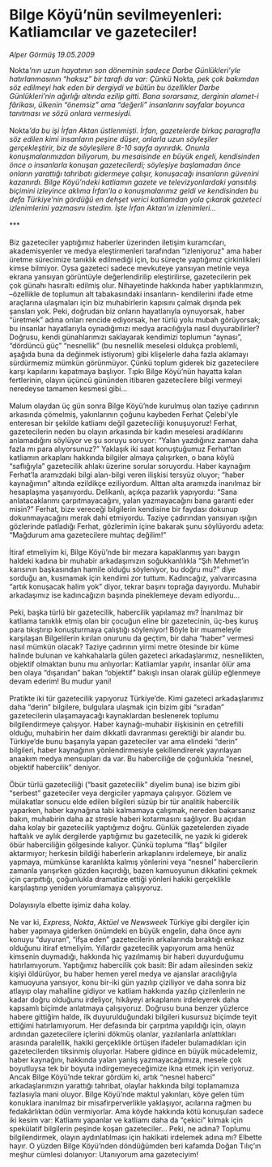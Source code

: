 # Bilge Köyü’nün sevilmeyenleri: Katliamcılar ve gazeteciler!

*Alper Görmüş 19.05.2009*

<div class="taraf_structure_2col_1zq">
<div class="margen_n">



 <p>Nokta<i>’nın uzun hayatının son döneminin sadece Darbe Günlükleri’yle hatırlanmasının “haksız” bir tarafı da var: Çünkü </i>Nokta<i>, pek çok bakımdan söz edilmeyi hak eden bir dergiydi ve bütün bu özellikler Darbe Günlükleri’nin ağırlığı altında ezilip gitti. Bana sorarsanız, derginin alamet-i fârikası, ülkenin “önemsiz” ama “değerli” insanlarını sayfalar boyunca tanıtması ve sözü onlara vermesiydi. </i><br/><br/>Nokta<i>’da bu işi İrfan Aktan üstlenmişti. İrfan, gazetelerde birkaç paragrafla söz edilen kimi insanların peşine düşer, onlarla uzun söyleşiler gerçekleştirir, biz de söyleşilere 8-10 sayfa ayırırdık. Onunla konuşmalarımızdan biliyorum, bu mesaisinde en büyük engeli, kendisinden önce o insanlarla konuşan gazetecilerdi; söyleşiye başlamadan önce onların yarattığı tahribatı gidermeye çalışır, konuşacağı insanların güvenini kazanırdı. Bilge Köyü’ndeki katliamın gazete ve televizyonlardaki yansıtılış biçimini izleyince aklıma İrfan’la o konuşmalarımız geldi ve kendisinden bu defa Türkiye’nin gördüğü en dehşet verici katliamdan yola çıkarak gazeteci izlenimlerini yazmasını istedim. İşte İrfan Aktan’ın izlenimleri...</i>   <br/><br/>***   <br/><br/>Biz gazeteciler yaptığımız haberler üzerinden iletişim kuramcıları, akademisyenler ve medya eleştirmenleri tarafından “izleniyoruz” ama haber üretme sürecimize tanıklık edilmediği için, bu süreçte yaptığımız çirkinlikleri kimse bilmiyor. Oysa gazeteci sadece mevkuteye yansıyan metinle veya ekrana yansıyan görüntüyle değerlendirilip eleştirilirse, gazetecilerin pek çok günahı hasıraltı edilmiş olur. Nihayetinde hakkında haber yaptıklarımızın, –özellikle de toplumun alt tabakasındaki insanların- kendilerini ifade etme araçlarına ulaşmaları için biz muhabirlerin kapısını çalmak dışında pek şansları yok. Peki, doğrudan biz onların hayatlarıyla oynuyorsak, haber “üretmek” adına onları rencide ediyorsak, her türlü yolu mubah görüyorsak; bu insanlar hayatlarıyla oynadığımızı medya aracılığıyla nasıl duyurabilirler? Doğrusu, kendi günahlarımızı saklayarak kendimizi toplumun “aynası”, “dördüncü güç” “nesnellik” (bu nesnellik meselesi oldukça problemli, aşağıda buna da değinmek istiyorum) gibi klişelerle daha fazla aklamayı sürdürmemiz mümkün görünmüyor. Çünkü toplum giderek biz gazetecilere karşı kapılarını kapatmaya başlıyor. Tıpkı Bilge Köyü’nün hayatta kalan fertlerinin, olayın üçüncü gününden itibaren gazetecilere bilgi vermeyi neredeyse tamamen kesmesi gibi... <br/><br/>Malum olaydan üç gün sonra Bilge Köyü’nde kurulmuş olan taziye çadırının arkasında çömelmiş, yakınlarının çoğunu kaybeden Ferhat Çelebi’yle enteresan bir şekilde katliamı değil gazeteciliği konuşuyoruz! Ferhat, gazetecilerin neden bu olayın arkasında bir kadın meselesi aradıklarını anlamadığını söylüyor ve şu soruyu soruyor: “Yalan yazdığınız zaman daha fazla mı para alıyorsunuz?” Yaklaşık iki saat konuştuğumuz Ferhat’tan katliamın arkaplanı hakkında bilgiler almaya çalışırken, o bana köylü “saflığıyla” gazetecilik ahlakı üzerine sorular soruyordu. Haber kaynağım Ferhat’la aramızdaki bilgi alan-bilgi veren ilişkisi tersyüz oluyor; “haber kaynağımın” altında ezildikçe eziliyordum. Alttan alta aramızda inanılmaz bir hesaplaşma yaşanıyordu. Delikanlı, açıkça pazarlık yapıyordu: “Sana anlatacaklarımı çarpıtmayacağını, yalan yazmayacağını bana garanti eder misin?” Ferhat, bize vereceği bilgilerin kendisine bir faydası dokunup dokunmayacağını merak dahi etmiyordu. Taziye çadırından yansıyan ışığın gözlerinde patladığı Ferhat, gözlerimin içine bakarak şunu söylüyordu adeta: “Mağdurum ama gazetecilere muhtaç değilim!” <br/><br/>İtiraf etmeliyim ki, Bilge Köyü’nde bir mezara kapaklanmış yarı baygın haldeki kadına bir muhabir arkadaşımızın soğukkanlılıkla “Şıh Mehmet’in karısının başkasından hamile olduğu söyleniyor, bu doğru mu?” diye sorduğu an, kusmamak için kendimi zor tuttum. Kadıncağız, yalvarırcasına “artık konuşacak halim yok” diyor, tekrar başını toprağa dayıyordu. Muhabir arkadaşımız ise kadıncağızın başında pineklemeye devam ediyordu... <br/><br/>Peki, başka türlü bir gazetecilik, habercilik yapılamaz mı? İnanılmaz bir katliama tanıklık etmiş olan bir çocuğun eline bir gazetecinin, üç-beş kuruş para tıkıştırıp konuşturmaya çalıştığı söyleniyor! Böyle bir muameleyle karşılaşan Bilgelilerin kırılan onurunu da geçtim, bir daha “haber” vermesi nasıl mümkün olacak? Taziye çadırının yirmi metre ötesinde bir küme halinde bulunan ve kahkahalarla gülen gazeteci arkadaşlarımız, nesnellikten, objektif olmaktan bunu mu anlıyorlar: Katliamlar yapılır, insanlar ölür ama ben olaya “dışarıdan” bakan “objektif” bakışlı insan olarak gülüp eğlenmeye devam ederim! Bu mudur yani! <br/><br/>Pratikte iki tür gazetecilik yapıyoruz Türkiye’de. Kimi gazeteci arkadaşlarımız daha “derin” bilgilere, bulgulara ulaşmak için bizim gibi “sıradan” gazetecilerin ulaşamayacağı kaynaklardan beslenerek toplumu bilgilendirmeye çalışıyor. Haber kaynağı-muhabir ilişkisinin en çetrefilli olduğu, muhabirin her daim dikkatli davranması gerektiği bir alandır bu. Türkiye’de bunu başarıyla yapan gazeteciler var ama elindeki “derin” bilgileri, haber kaynağının yönlendirmesiyle şekillendirerek yayınlayan anaakım medya mensupları da var. Bu haberciliğe de çoğunlukla “nesnel, objektif habercilik” deniyor. <br/><br/>Öbür türlü gazeteciliği (“basit gazetecilik” diyelim buna) ise bizim gibi “serbest” gazeteciler veya dergiciler yapmaya çalışıyor. Gözlem ve mülakatlar sonucu elde edilen bilgileri süzüp bir tür analitik habercilik yaparken, haber kaynağına tabi kalmamaya çalışmak, nereden bakarsanız bakın, muhabirin daha az stresle haberi kotarmasını sağlıyor. Bu açıdan daha kolay bir gazetecilik yaptığımız doğru. Günlük gazetelerden ziyade haftalık ve aylık dergilerde yaptığımız bu gazetecilik, ne yazık ki giderek öbür haberciliğin gölgesinde kalıyor. Çünkü topluma “flaş” bilgiler aktarmıyor; herkesin bildiği haberlerin arkaplanını irdelemeye, bir analiz yapmaya, mümkünse karanlıkta kalmış yönlerini veya “nesnel” habercilerin zamanla yarışırken gözden kaçırdığı, bazen kamuoyunun dikkatini çekmek için çarpıttığı, çoğunlukla dramatize ettiği yönleri hakiki gerçeklikle karşılaştırıp yeniden yorumlamaya çalışıyoruz.<br/><br/>Dolayısıyla elbette işimiz daha kolay.<br/><br/>Ne var ki, <i>Express</i>, <i>Nokta</i>, <i>Aktüel</i> ve <i>Newsweek</i> Türkiye gibi dergiler için haber yapmaya giderken önümdeki en büyük engelin, daha önce aynı konuyu “duyuran”, “ifşa eden” gazetecilerin arkalarında bıraktığı enkaz olduğunu itiraf etmeliyim. Yıllardır gazetecilik yapıyorum ama henüz kimsenin duymadığı, hakkında hiç yazılmamış bir haberi duyurduğumu hatırlamıyorum. Yaptığımız habercilik çok basit: Bir adam ailesinden sekiz kişiyi öldürüyor, bu haber hemen yerel medya ve ajanslar aracılığıyla kamuoyuna yansıyor, konu bir-iki gün yazılıp çiziliyor ve daha sonra biz atlayıp olay mahalline gidiyor ve katliam hakkında yazılıp çizilenlerin ne kadar doğru olduğunu irdeliyor, hikâyeyi arkaplanını irdeleyerek daha kapsamlı biçimde anlatmaya çalışıyoruz. Doğrusu buna benzer yüzlerce habere gittiğim halde, ilk duyurulduğundaki bilgileri kusursuz biçimde teyit ettiğimi hatırlamıyorum. Her defasında bir çarpıtma yapıldığı için, olayın ardından gazetecilere içlerini dökmüş olanlar, yazılanlarla anlattıkları arasında paralellik, hakiki gerçeklikle örtüşen ifadeler bulamadıkları için gazetecilerden tiksinmiş oluyorlar. Habere gidince en büyük mücadelemiz, haber kaynağını, hakkında yalan yanlış yazmayacağımıza, mesele çok boyutluysa tek bir boyuta indirgemeyeceğimize ikna etmek için veriyoruz. Ancak Bilge Köyü’nde tekrar gördüm ki, artık “nesnel haberci” arkadaşlarımızın yarattığı tahribat, olaylar hakkında bilgi toplamamıza fazlasıyla mani oluyor. Bilge Köyü’nde maktul yakınları, köye gelen tüm konuklara inanılmaz bir misafirperverlikle yaklaşıyor, acılarına rağmen bu fedakârlıktan ödün vermiyorlar. Ama köyde hakkında kötü konuşulan sadece iki kesim var: Katliamı yapanlar ve katliamı daha da “çekici” kılmak için spekülatif bilgilerin peşinde koşan gazeteciler... Peki, ne adına? Toplumu bilgilendirmek, olayın aydınlatılması için hakikati irdelemek adına mı? Elbette hayır. O yüzden Bilge Köyü’nden döndüğümden beri kafamda Doğan Tılıç’ın meşhur cümlesi dolanıyor: Utanıyorum ama gazeteciyim!</p>
<br/>
<br/>
<br/>



<br/>


<div id="taraf_not">
</div>

</div>


</div>
